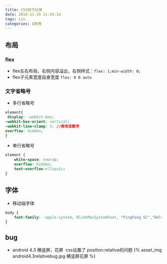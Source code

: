 ```yaml
---
title: CSS技巧记录
date: 2018-11-29 21:24:14
tags: css
categories: A常用
---
```


## 布局
### flex
* flex左右布局，右侧内容溢出，右侧样式：`flex: 1;min-width: 0;`
* flex子元素宽度自身宽度 `flex: 0 0 auto`

### 文字省略号
* 多行省略号
```css
element{
 display: -webkit-box;
-webkit-box-orient: vertical;
-webkit-line-clamp: 3; //修改该数字
overflow: hidden;   
}
```
* 单行省略号
```css
element {
    white-space: nowrap;
	overflow: hidden;
    text-overflow:ellipsis;
}
```


## 字体
* 移动端字体
```css
body {
    font-family: -apple-system, BlinkMacSystemFont, "PingFang SC","Helvetica Neue",STHeiti,"Microsoft Yahei",Tahoma,Simsun,sans-serif;
}
```

## bug
* android 4.3 横竖屏，花屏  css设置了 position:relative的问题
{% asset_img android4.3relativebug.jpg 横竖屏花屏 %}
